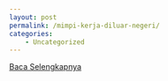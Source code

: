 ```yaml
---
layout: post
permalink: /mimpi-kerja-diluar-negeri/
categories:
    - Uncategorized
---
```


[Baca Selengkapnya](/05)